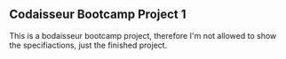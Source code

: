## Codaisseur Bootcamp Project 1

This is a bodaisseur bootcamp project, therefore I'm not allowed to show the specifiactions, just the finished project.
